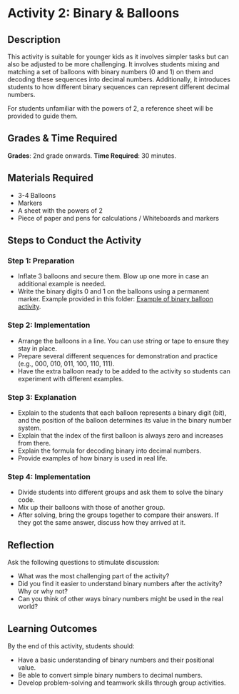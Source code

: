 # Activity 2: Binary & Balloons

## Description

This activity is suitable for younger kids as it involves simpler tasks but can also be adjusted to be more challenging. It involves students mixing and matching a set of balloons with binary numbers (0 and 1) on them and decoding these sequences into decimal numbers. Additionally, it introduces students to how different binary sequences can represent different decimal numbers.

For students unfamiliar with the powers of 2, a reference sheet will be provided to guide them.

## Grades & Time Required

**Grades**: 2nd grade onwards.
**Time Required**: 30 minutes.

## Materials Required

- 3-4 Balloons
- Markers
- A sheet with the powers of 2
- Piece of paper and pens for calculations / Whiteboards and markers

## Steps to Conduct the Activity

### Step 1: Preparation

- Inflate 3 balloons and secure them. Blow up one more in case an additional example is needed.
- Write the binary digits 0 and 1 on the balloons using a permanent marker. Example provided in this folder: [Example of binary balloon activity](../activity2/binaryballoons.jpg).

### Step 2: Implementation

- Arrange the balloons in a line. You can use string or tape to ensure they stay in place.
- Prepare several different sequences for demonstration and practice (e.g., 000, 010, 011, 100, 110, 111).
- Have the extra balloon ready to be added to the activity so students can experiment with different examples.

### Step 3: Explanation

- Explain to the students that each balloon represents a binary digit (bit), and the position of the balloon determines its value in the binary number system.
- Explain that the index of the first balloon is always zero and increases from there.
- Explain the formula for decoding binary into decimal numbers.
- Provide examples of how binary is used in real life.

### Step 4: Implementation

- Divide students into different groups and ask them to solve the binary code.
- Mix up their balloons with those of another group.
- After solving, bring the groups together to compare their answers. If they got the same answer, discuss how they arrived at it.

## Reflection

Ask the following questions to stimulate discussion:

- What was the most challenging part of the activity?
- Did you find it easier to understand binary numbers after the activity? Why or why not?
- Can you think of other ways binary numbers might be used in the real world?

## Learning Outcomes

By the end of this activity, students should:

- Have a basic understanding of binary numbers and their positional value.
- Be able to convert simple binary numbers to decimal numbers.
- Develop problem-solving and teamwork skills through group activities.

